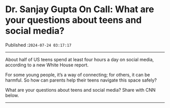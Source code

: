 # Dr. Sanjay Gupta On Call: What are your questions about teens and social media?

Published :`2024-07-24 03:17:17`

---

About half of US teens spend at least four hours a day on social media, according to a new White House report.

For some young people, it’s a way of connecting; for others, it can be harmful. So how can parents help their teens navigate this space safely?

What are your questions about teens and social media? Share with CNN below.

---

